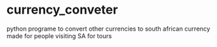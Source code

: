 # currency_conveter
python programe to convert other currencies to south african currency 
made for people visiting SA for tours
